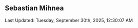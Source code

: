 <h2>Sebastian Mihnea</h2>

<!--RECENT_ACTIVITY:start-->
<!--RECENT_ACTIVITY:end-->
<!--RECENT_ACTIVITY:last_update-->
Last Updated: Tuesday, September 30th, 2025, 12:30:07 AM
<!--RECENT_ACTIVITY:last_update_end-->

<!---LOL-STATS-START-HERE--->
<!---LOL-STATS-END-HERE--->

